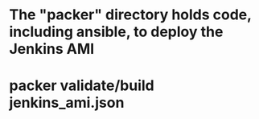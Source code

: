 # The "packer" directory holds code, including ansible, to deploy the Jenkins AMI

# packer validate/build jenkins_ami.json
